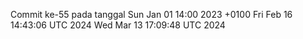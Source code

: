 Commit ke-55 pada tanggal Sun Jan 01 14:00 2023 +0100
Fri Feb 16 14:43:06 UTC 2024
Wed Mar 13 17:09:48 UTC 2024
